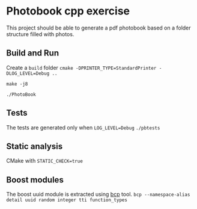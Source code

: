 # Photobook cpp exercise

This project should be able to generate a pdf photobook based on a folder structure filled with photos.

## Build and Run
Create a ```build``` folder
```cmake -DPRINTER_TYPE=StandardPrinter -DLOG_LEVEL=Debug ..```

```make -j8```

```./PhotoBook```

## Tests
The tests are generated only when ```LOG_LEVEL=Debug```
```./pbtests```

## Static analysis
CMake with ```STATIC_CHECK=true```

## Boost modules
The boost uuid module is extracted using [bcp](https://www.boost.org/doc/libs/1_82_0/tools/bcp/doc/html/index.html) tool.
```bcp --namespace-alias detail uuid random integer tti function_types```
